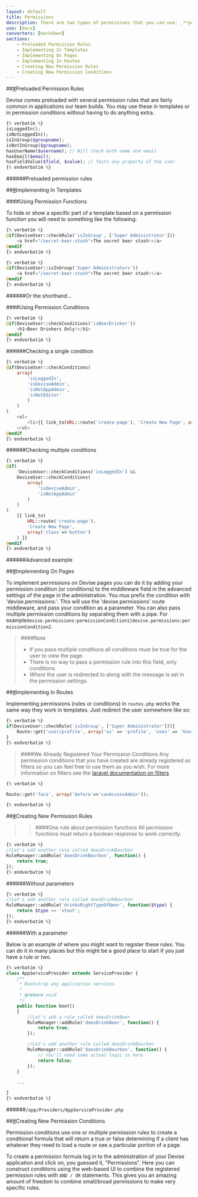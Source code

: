 ```yaml
---
layout: default
title: Permissions
description: There are two types of permissions that you can use: _**permission rules**_ (regular PHP functions that you register with us) and _**permission conditions**_. Permissions conditions use multiple permission rules to see if a user is allowed to see or use a particular feature of your web application.
use: [docs]
converters: [markdown]
sections:
    - Preloaded Permission Rules
    - Implementing In Templates
    - Implementing On Pages
    - Implementing In Routes
    - Creating New Permission Rules
    - Creating New Permission Conditions
---
```



##<a name="preloaded-permission-rules" class="ia"></a>[#](#preloaded-permission-rules)Preloaded Permission Rules

Devise comes preloaded with several permission rules that are fairly common in applications our team builds. You may use these in templates or in permission conditions without having to do anything extra.

```php
{% verbatim %}
isLoggedIn();
isNotLoggedIn();
isInGroup($groupname);
isNotInGroup($groupname);
hasUserName($username); // Will check both name and email
hasEmail($email);
hasFieldValue($field, $value); // Tests any property of the user
{% endverbatim %}
```
######Preloaded permission rules





##<a name="implementing-in-templates" class="ia"></a>[#](#implementing-in-templates)Implementing In Templates

####Using Permission Functions

To hide or show a specific part of a template based on a permission function you will need to something like the following:

```php
{% verbatim %}
@if(DeviseUser::checkRule('isInGroup', ['Super Administrator']))
    <a href="/secret-beer-stash">The secret beer stash!</a>
@endif
{% endverbatim %}
```


```php
{% verbatim %}
@if(DeviseUser::isInGroup('Super Administrators'))
    <a href="/secret-beer-stash">The secret beer stash!</a>
@endif
{% endverbatim %}
```
######Or the shorthand...



####Using Permission Conditions

```php
{% verbatim %}
@if(DeviseUser::checkConditions('isBeerDrinker'))
    <h1>Beer Drinkers Only!</h1>
@endif
{% endverbatim %}
```
######Checking a single condition

```php
{% verbatim %}
@if(DeviseUser::checkConditions(
    array(
        'isLoggedIn',
        'isDeviseAdmin',
        'isNotAppAdmin',
        'isNotEditor'
        )
    )
)
    <ul>
        <li>{{ link_to(URL::route('create-page'), 'Create New Page', array('class'=>'button')) }}</li>
    </ul>
@endif
{% endverbatim %}
```
######Checking multiple conditions

```php
{% verbatim %}
@if(
    !DeviseUser::checkConditions('isLoggedIn') &&
    DeviseUser::checkConditions(
        array(
            'isDeviseAdmin',
            'isNotAppAdmin'
        )
    )
)
    {{ link_to(
        URL::route('create-page'),
        'Create New Page',
        array('class'=>'button')
    ) }}
@endif
{% endverbatim %}
```
######Advanced example






##<a name="implementing-on-pages" class="ia"></a>[#](#implementing-on-pages)Implementing On Pages

To implement permissions on Devise pages you can do it by adding your permission condition (or conditions) to the middleware field in the advanced settings of the page in the administration. You mus prefix the condition with 'devise.permissions:'. This will use the 'devise.permissions' route middleware, and pass your condition as a parameter. You can also pass multiple permission conditions by separating them with a pipe. For example```devise.permissions:permissionCondition1|devise.permissions:permissionCondition2```.

>####Note
> * If you pass multiple conditions all conditions must be true for the user to view the page.
> * There is no way to pass a permission rule into this field, only conditions.
> * _Where_ the user is redirected to along with the message is set in the permission settings.




##<a name="implementing-in-routes" class="ia"></a>[#](#implementing-in-routes)Implementing In Routes

Implementing permissions (rules or conditions) in ```routes.php``` works the same way they work in templates. Just redirect the user somewhere like so:

```php
{% verbatim %}
if(DeviseUser::checkRule('isInGroup', ['Super Administrator'])){
    Route::get('user/profile', array('as' => 'profile', 'uses' => 'UserController@showProfile'));
}
{% endverbatim %}
```

>####We Already Registered Your Permission Conditions
>Any permission conditions that you have created are already registered as filters so you can feel free to use them as you wish. For more information on filters see the [laravel documentation on filters](http://laravel.com/docs/5.0/middleware#registering-middleware)

```php
{% verbatim %}

Route::get('face', array('before'=>'canAccessAdmin'));

{% endverbatim %}
```





##<a name="creating-new-permission-rules" class="ia"></a>[#](#creating-new-permission-rules)Creating New Permission Rules

>>####One rule about permission functions
>>All permission functions must return a boolean response to work correctly.

```php
{% verbatim %}
//Let's add another rule called doesDrinkBourbon
RuleManager::addRule('doesDrinkBourbon', function() {
    return true;
});
{% endverbatim %}
```
######Without parameters

```php
{% verbatim %}
//Let's add another rule called doesDrinkBourbon
RuleManager::addRule('drinksRightTypeOfBeer', function($type) {
    return $type == 'stout';
});
{% endverbatim %}
```
######With a parameter


Below is an example of where you might want to register these rules. You can do it in many places but this might be a good place to start if you just have a rule or two.


```php
{% verbatim %}
class AppServiceProvider extends ServiceProvider {
    /**
     * Bootstrap any application services.
     *
     * @return void
     */
    public function boot()
    {
        //Let's add a rule called doesDrinkBeer
        RuleManager::addRule('doesDrinkBeer', function() {
            return true;
        });

        //Let's add another rule called doesDrinkBourbon
        RuleManager::addRule('doesDrinkBourbon', function() {
            // You'll need some actual logic in here
            return false;
        });
    }

    ...

}
{% endverbatim %}
```
######```/app/Providers/AppServiceProvider.php```






##<a name="creating-new-permission-conditions" class="ia"></a>[#](#creating-new-permission-conditions)Creating New Permission Conditions

Permission conditions use one or multiple permission rules to create a conditional formula that will return a true or false determining if a client has whatever they need to load a route or see a particular portion of a page.

To create a permission formula log in to the administration of your Devise application and click on, you guessed it, "Permissions". Here you can construct conditions using the web-based UI to combine the registered permission rules with ```AND / OR``` statements. This gives you an amazing amount of freedom to combine small/broad permissions to make very specific rules.
